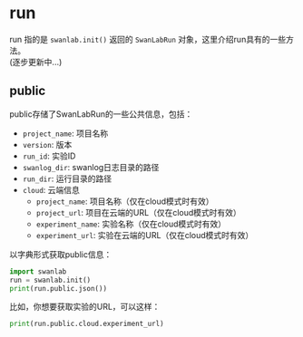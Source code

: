 # run

run 指的是 `swanlab.init()` 返回的 `SwanLabRun` 对象，这里介绍run具有的一些方法。  
(逐步更新中...)

## public

public存储了SwanLabRun的一些公共信息，包括：
- `project_name`: 项目名称
- `version`: 版本
- `run_id`: 实验ID
- `swanlog_dir`: swanlog日志目录的路径
- `run_dir`: 运行目录的路径
- `cloud`: 云端信息
    - `project_name`: 项目名称（仅在cloud模式时有效）
    - `project_url`: 项目在云端的URL（仅在cloud模式时有效）
    - `experiment_name`: 实验名称（仅在cloud模式时有效）
    - `experiment_url`: 实验在云端的URL（仅在cloud模式时有效）

以字典形式获取public信息：

```python
import swanlab
run = swanlab.init()
print(run.public.json())
```

比如，你想要获取实验的URL，可以这样：

```python
print(run.public.cloud.experiment_url)
```
